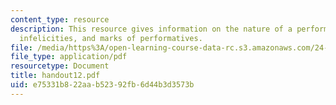 ```yaml
---
content_type: resource
description: This resource gives information on the nature of a performative utterance,
  infelicities, and marks of performatives.
file: /media/https%3A/open-learning-course-data-rc.s3.amazonaws.com/24-251-introduction-to-philosophy-of-language-spring-2005/e75331b822aab52392fb6d44b3d3573b_handout12.pdf
file_type: application/pdf
resourcetype: Document
title: handout12.pdf
uid: e75331b8-22aa-b523-92fb-6d44b3d3573b
---
```

